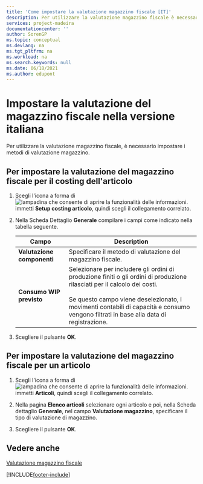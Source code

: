 ```yaml
---
title: 'Come impostare la valutazione magazzino fiscale [IT]'
description: Per utilizzare la valutazione magazzino fiscale è necessario impostare la valutazione del magazzino per la determinazione dei costi degli articoli con la funzione Setup costing articolo.
services: project-madeira
documentationcenter: ''
author: SorenGP
ms.topic: conceptual
ms.devlang: na
ms.tgt_pltfrm: na
ms.workload: na
ms.search.keywords: null
ms.date: 06/18/2021
ms.author: edupont
---
```

# <a name="set-up-fiscal-inventory-valuation-in-the-italian-version"></a><a name="set-up-fiscal-inventory-valuation-in-the-italian-version"></a>Impostare la valutazione del magazzino fiscale nella versione italiana
Per utilizzare la valutazione magazzino fiscale, è necessario impostare i metodi di valutazione magazzino.  

## <a name="to-set-up-fiscal-inventory-valuation-for-item-costing"></a><a name="to-set-up-fiscal-inventory-valuation-for-item-costing"></a>Per impostare la valutazione del magazzino fiscale per il costing dell'articolo

1.  Scegli l'icona a forma di ![lampadina che consente di aprire la funzionalità delle informazioni.](../../media/ui-search/search_small.png "Informazioni sull'operazione che si desidera eseguire") immetti **Setup costing articolo**, quindi scegli il collegamento correlato.  
2.  Nella Scheda Dettaglio **Generale** compilare i campi come indicato nella tabella seguente.  

    |Campo|Description|  
    |---------------------------------|---------------------------------------|  
    |**Valutazione componenti**|Specificare il metodo di valutazione del magazzino fiscale.|  
    |**Consumo WIP previsto**|Selezionare per includere gli ordini di produzione finiti o gli ordini di produzione rilasciati per il calcolo dei costi.<br /><br /> Se questo campo viene deselezionato, i movimenti contabili di capacità e consumo vengono filtrati in base alla data di registrazione.|  

3.  Scegliere il pulsante **OK**.  

## <a name="to-set-up-fiscal-inventory-valuation-for-an-item"></a><a name="to-set-up-fiscal-inventory-valuation-for-an-item"></a>Per impostare la valutazione del magazzino fiscale per un articolo

1.  Scegli l'icona a forma di ![lampadina che consente di aprire la funzionalità delle informazioni.](../../media/ui-search/search_small.png "Informazioni sull'operazione che si desidera eseguire") immetti **Articoli**, quindi scegli il collegamento correlato.  
2.  Nella pagina **Elenco articoli** selezionare ogni articolo e poi, nella Scheda dettaglio **Generale**, nel campo **Valutazione magazzino**, specificare il tipo di valutazione di magazzino.  

3.  Scegliere il pulsante **OK**.  

## <a name="see-also"></a><a name="see-also"></a>Vedere anche
 [Valutazione magazzino fiscale](fiscal-inventory-valuation.md)   


[!INCLUDE[footer-include](../../includes/footer-banner.md)]
